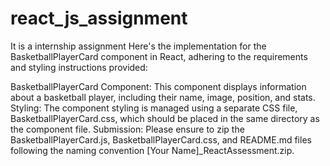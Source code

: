 # react_js_assignment
It is a internship assignment
Here's the implementation for the BasketballPlayerCard component in React, adhering to the requirements and styling instructions provided:

BasketballPlayerCard Component: This component displays information about a basketball player, including their name, image, position, and stats.
Styling: The component styling is managed using a separate CSS file, BasketballPlayerCard.css, which should be placed in the same directory as the component file.
Submission: Please ensure to zip the BasketballPlayerCard.js, BasketballPlayerCard.css, and README.md files following the naming convention [Your Name]_ReactAssessment.zip.
